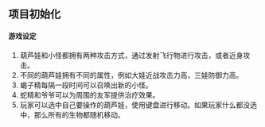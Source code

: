 ## 项目初始化
#### 游戏设定
1. 葫芦娃和小怪都拥有两种攻击方式，通过发射飞行物进行攻击，或者近身攻击。
2. 不同的葫芦娃拥有不同的属性，例如大娃近战攻击力高，三娃防御力高。
3. 蝎子精每隔一段时间可以召唤出新的小怪。
4. 蛇精和爷爷可以为周围的友军提供治疗效果。
5. 玩家可以选中自己要操作的葫芦娃，使用键盘进行移动。如果玩家什么都没选中，那么所有的生物都随机移动。

